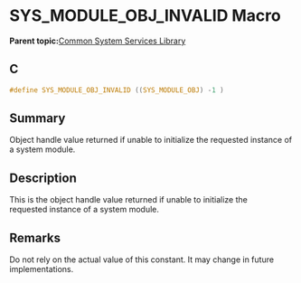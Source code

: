 # SYS\_MODULE\_OBJ\_INVALID Macro

**Parent topic:**[Common System Services Library](GUID-B6B51E48-2D3D-42F8-8493-3405F1639A9E.md)

## C

```c
#define SYS_MODULE_OBJ_INVALID ((SYS_MODULE_OBJ) -1 )

```

## Summary

Object handle value returned if unable to initialize the requested instance of a system module.

## Description

This is the object handle value returned if unable to initialize the<br />requested instance of a system module.

## Remarks

Do not rely on the actual value of this constant. It may change in future implementations.

